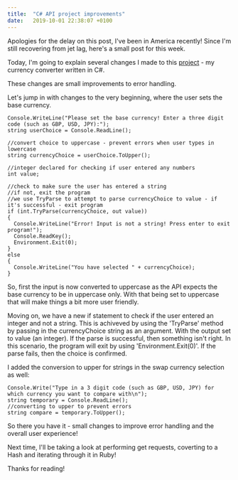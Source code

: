 ```yaml
---
title:  "C# API project improvements"
date:   2019-10-01 22:38:07 +0100
---
```


Apologies for the delay on this post, I've been in America recently! Since I'm still recovering from jet lag, here's a small post for this week.

Today, I'm going to explain several changes I made to this [project](https://gitlab.com/JoshBl_/csharp-currency-convertor) - my currency converter written in C#.

These changes are small improvements to error handling.

Let's jump in with changes to the very beginning, where the user sets the base currency.

```
Console.WriteLine("Please set the base currency! Enter a three digit code (such as GBP, USD, JPY):");
string userChoice = Console.ReadLine();

//convert choice to uppercase - prevent errors when user types in lowercase
string currencyChoice = userChoice.ToUpper();

//integer declared for checking if user entered any numbers
int value;

//check to make sure the user has entered a string
//if not, exit the program
//we use TryParse to attempt to parse currencyChoice to value - if it's successful - exit program
if (int.TryParse(currencyChoice, out value))
{
  Console.WriteLine("Error! Input is not a string! Press enter to exit program!");
  Console.ReadKey();
  Environment.Exit(0);
}
else
{
  Console.WriteLine("You have selected " + currencyChoice);
}
```

So, first the input is now converted to uppercase as the API expects the base currency to be in uppercase only. With that being set to uppercase that will make things a bit more user friendly.

Moving on, we have a new if statement to check if the user entered an integer and not a string. This is achiveved by using the 'TryParse' method by passing in the currencyChoice string as an argument. With the output set to value (an integer). If the parse is successful, then something isn't right. In this scenario, the program will exit by using 'Environment.Exit(0)'. If the parse fails, then the choice is confirmed.

I added the conversion to upper for strings in the swap currency selection as well:

```
Console.Write("Type in a 3 digit code (such as GBP, USD, JPY) for which currency you want to compare with\n");
string temporary = Console.ReadLine();
//converting to upper to prevent errors
string compare = temporary.ToUpper();
```

So there you have it - small changes to improve error handling and the overall user experience!

Next time, I'll be taking a look at performing get requests, coverting to a Hash and iterating through it in Ruby!

Thanks for reading!